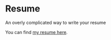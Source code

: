 # Resume
An overly complicated way to write your resume

You can find [my resume here](https://github.com/nateraw/Resume/blob/master/renderings/Nathan_Raw_Resume.pdf).
